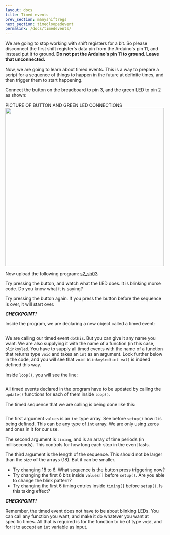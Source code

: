 ```yaml
---
layout: docs
title: Timed events
prev_section: manyshiftregs
next_section: timedloopedevent
permalink: /docs/timedevents/
---
```


We are going to stop working with shift registers for a bit. So please
disconnect the first shift register's data pin from the Arduino's pin
11, and instead put it to ground. **Do not put the Arduino's pin 11 to ground. Leave that unconnected.** 

Now, we are going to learn about timed events. This is a way to
prepare a script for a sequence of things to happen in the future at
definite times, and then trigger them to start happening.

Connect the button on the breadboard to pin 3, and the green LED to
pin 2 as shown:

PICTURE OF BUTTON AND GREEN LED CONNECTIONS
<img src="{{ site.baseurl }}/img/c-greenled-connect.png" style="width: 500px"/>


Now upload the following program:
<a href="{{ site.baseurl }}/sketches/s2_sh03.txt">s2_sh03</a>

Try pressing the button, and watch what the LED does.
It is blinking morse code. Do you know what it is saying?

Try pressing the button again. If you press the button before the
sequence is over, it will start over.

**_CHECKPOINT!_**


Inside the program, we are declaring a new object called a timed event:

```Pb_timedevent dothis(blinkmyled);
```

We are calling our timed event ```dothis```. But you can give it any
name you want. We are also supplying it with the name of a function
(in this case, ```blinkmyled```. You have to supply all timed events
with the name of a function that returns type ```void``` and takes an
```int``` as an argument. Look further below in the code, and you will
see that ```void blinkmyled(int val)``` is indeed defined this way.


Inside ```loop()```, you will see the line:

```dothis.update();      // This needs to be called every loop iteration
```

All timed events declared in the program have to be updated by calling
the ```update()``` functions for each of them inside ```loop()```. 

The timed sequence that we are calling is being done like this:

```dothis.start(values, timing, 18);    // Last argument is length of sequence
```

The first argument ```values``` is an ```int``` type array. See before
```setup()``` how it is being defined. This can be any type of
```int``` array. We are only using zeros and ones in it for our use.

The second argument is ```timing```, and is an array of time periods
(in milliseconds). This controls for how long each step in the event
lasts.

The third argument is the length of the sequence. This should not be
larger than the size of the arrays (18). But it can be smaller.

- Try changing 18 to 6. What sequence is the button press triggering now?
- Try changing the first 6 bits inside ```values[]``` before ```setup()```. Are you able to change the blink pattern?
- Try changing the first 6 timing entries inside ```timing[]``` before ```setup()```. Is this taking effect?

**_CHECKPOINT!_**

Remember, the timed event does not have to be about blinking LEDs. You
can call any function you want, and make it do whatever you want at
specific times. All that is required is for the function to be of type
```void```, and for it to accept an ```int``` variable as input.

